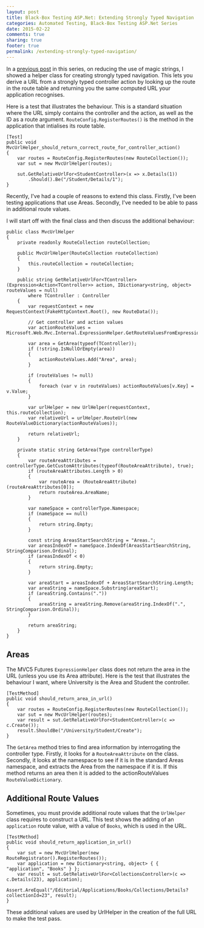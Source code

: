 ```yaml
---
layout: post
title: Black-Box Testing ASP.Net: Extending Strongly Typed Navigation
categories: Automated Testing, Black-Box Testing ASP.Net Series
date: 2015-02-22
comments: true
sharing: true
footer: true
permalink: /extending-strongly-typed-navigation/
---
```


In a [previous post](/testing-mvc-reducing-use-of-magic-strings/) in this series, on reducing the use of magic strings, I showed a helper class for creating strongly typed navigation. This lets you derive a URL from a strongly typed controller action by looking up the route in the route table and returning you the same computed URL your application recognises.
<!--excerpt-->

Here is a test that illustrates the behaviour. This is a standard situation where the URL simply contains the controller and the action, as well as the ID as a route argument. `RouteConfig.RegisterRoutes()` is the method in the application that intialises its route table.

	[Test]
	public void MvcUrlHelper_should_return_correct_route_for_controller_action()
	{
	    var routes = RouteConfig.RegisterRoutes(new RouteCollection());
	    var sut = new MvcUrlHelper(routes);
	
	    sut.GetRelativeUrlFor<StudentController>(x => x.Details(1))
	        .Should().Be("/Student/Details/1");
	}

Recently, I've had a couple of reasons to extend this class. Firstly, I've been testing applications that use Areas. Secondly, I've needed to be able to pass in additional route values.

I will start off with the final class and then discuss the additional behaviour:

	public class MvcUrlHelper
    {
        private readonly RouteCollection routeCollection;

        public MvcUrlHelper(RouteCollection routeCollection)
        {
            this.routeCollection = routeCollection;
        }

        public string GetRelativeUrlFor<TController>(Expression<Action<TController>> action, IDictionary<string, object> routeValues = null)
            where TController : Controller
        {
            var requestContext = new RequestContext(FakeHttpContext.Root(), new RouteData());

            // Get controller and action values
            var actionRouteValues = Microsoft.Web.Mvc.Internal.ExpressionHelper.GetRouteValuesFromExpression(action);
            
            var area = GetArea(typeof(TController));
            if (!string.IsNullOrEmpty(area))
            {
                actionRouteValues.Add("Area", area);
            }

            if (routeValues != null)
            {
                foreach (var v in routeValues) actionRouteValues[v.Key] = v.Value;
            }

            var urlHelper = new UrlHelper(requestContext, this.routeCollection);
            var relativeUrl = urlHelper.RouteUrl(new RouteValueDictionary(actionRouteValues));

            return relativeUrl;
        }

        private static string GetArea(Type controllerType)
        {
            var routeAreaAttributes = controllerType.GetCustomAttributes(typeof(RouteAreaAttribute), true);
            if (routeAreaAttributes.Length > 0)
            {
                var routeArea = (RouteAreaAttribute)(routeAreaAttributes[0]);
                return routeArea.AreaName;
            }

            var nameSpace = controllerType.Namespace;
            if (nameSpace == null)
            {
                return string.Empty;
            }

            const string AreasStartSearchString = "Areas.";
            var areasIndexOf = nameSpace.IndexOf(AreasStartSearchString, StringComparison.Ordinal);
            if (areasIndexOf < 0)
            {
                return string.Empty;
            }

            var areaStart = areasIndexOf + AreasStartSearchString.Length;
            var areaString = nameSpace.Substring(areaStart);
            if (areaString.Contains("."))
            {
                areaString = areaString.Remove(areaString.IndexOf(".", StringComparison.Ordinal));
            }

            return areaString;
        }
    }

## Areas
The MVC5 Futures `ExpressionHelper` class does not return the area in the URL (unless you use its Area attribute). Here is the test that illustrates the behaviour I want, where University is the Area and Student the controller. 

    [TestMethod]
    public void should_return_area_in_url()
    {
	    var routes = RouteConfig.RegisterRoutes(new RouteCollection());
	    var sut = new MvcUrlHelper(routes);
        var result = sut.GetRelativeUrlFor<StudentController>(c => c.Create());
		result.ShouldBe("/University/Student/Create");
    }

The `GetArea` method tries to find area information by interrogating the controller type. Firstly, it looks for a `RouteAreaAttribute` on the class. Secondly, it looks at the namespace to see if it is in the standard Areas namespace, and extracts the Area from the namespace if it is. If this method returns an area then it is added to the actionRouteValues `RouteValueDictionary`.

## Additional Route Values    
Sometimes, you must provide additional route values that the `UrlHelper` class requires to construct a URL. This test shows the adding of an `application` route value, with a value of `Books`, which is used in the URL.

    [TestMethod]
    public void should_return_application_in_url()
    {
        var sut = new MvcUrlHelper(new RouteRegistrator().RegisterRoutes());
        var application = new Dictionary<string, object> { { "application", "Books" } };
        var result = sut.GetRelativeUrlFor<CollectionsController>(c => c.Details(23), application);
        Assert.AreEqual("/Editorial/Applications/Books/Collections/Details?collectionId=23", result);
    }

These additional values are used by UrlHelper in the creation of the full URL to make the test pass.